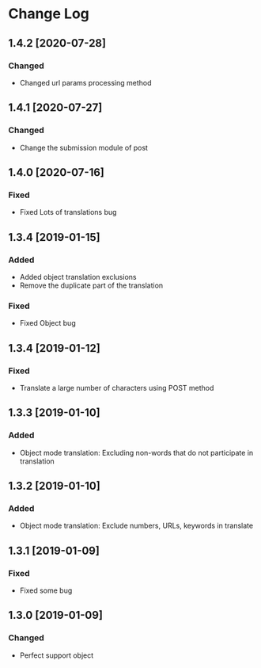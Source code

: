 # Change Log

## 1.4.2 [2020-07-28]
### Changed
- Changed url params processing method

## 1.4.1 [2020-07-27]
### Changed
- Change the submission module of post

## 1.4.0 [2020-07-16]
### Fixed
- Fixed Lots of translations bug

## 1.3.4 [2019-01-15]
### Added
- Added object translation exclusions
- Remove the duplicate part of the translation
### Fixed
- Fixed Object bug

## 1.3.4 [2019-01-12]
### Fixed
- Translate a large number of characters using POST method

## 1.3.3 [2019-01-10]
### Added
- Object mode translation: Excluding non-words that do not participate in translation

## 1.3.2 [2019-01-10]
### Added
- Object mode translation: Exclude numbers, URLs, keywords in translate

## 1.3.1 [2019-01-09]
### Fixed
- Fixed some bug

## 1.3.0 [2019-01-09]
### Changed
- Perfect support object
